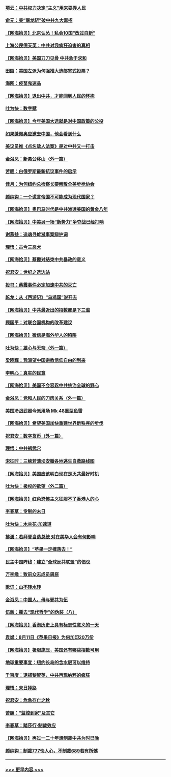 #### [项云：中共权力决定“主义”用来耍弄人民](../pages/nsc993/n12358172.md?t=08261702) 
#### [俞元：美“屠龙斩”破中共九大毒招](../pages/nsc993/n12357822.md?t=08261702) 
#### [【网海拾贝】北京认怂！私会10国“改过自新”](../pages/nsc993/n12357784.md?t=08261702) 
#### [上海公民倪天英：中共对我疯狂迫害的真相](../pages/nsc993/n12356341.md?t=08261702) 
#### [【网海拾贝】美国刀刀见骨 中共急于求和](../pages/nsc993/n12355511.md?t=08261702) 
#### [田园：美国左派为何强推大选邮寄式投票？](../pages/nsc993/n12352963.md?t=08261702) 
#### [海网：疫苗鬼速品](../pages/nsc993/n12354438.md?t=08261702) 
#### [【网海拾贝】退出中共，才能回到人民的怀抱](../pages/nsc993/n12352634.md?t=08261702) 
#### [吐为快：数字赋](../pages/nsc993/n12352317.md?t=08261702) 
#### [【网海拾贝】今年美国大选就是对中国政策的公投](../pages/nsc993/n12350973.md?t=08261702) 
#### [如果蓬佩奥应邀去中国，他会看到什么](../pages/nsc993/n12350945.md?t=08261702) 
#### [美议员推《点名敌人法案》是对中共又一打击](../pages/nsc993/n12350765.md?t=08261702) 
#### [金浴凤：新愚公移山（外一篇）](../pages/nsc993/n12350253.md?t=08261702) 
#### [苦胆：白俄罗斯最新抗议事件的启示](../pages/nsc993/n12349989.md?t=08261702) 
#### [佳月：为何纽约总检察长要解散全美步枪协会](../pages/nsc993/n12349939.md?t=08261702) 
#### [颜纯钩：一个谎言帝国不可能成为现代国家？](../pages/nsc993/n12349898.md?t=08261702) 
#### [【网海拾贝】奥巴马时代是中共渗透美国的黄金八年](../pages/nsc993/n12349284.md?t=08261702) 
#### [【网海拾贝】中美另一场“新势力”争夺战已经打响](../pages/nsc993/n12346998.md?t=08261702) 
#### [谢燕益：追魂寻衅滋事案辩护词](../pages/nsc993/n12346892.md?t=08261702) 
#### [理悟：古今三恶犬](../pages/nsc993/n12345190.md?t=08261702) 
#### [【网海拾贝】蔡霞对结束中共暴政的意义](../pages/nsc993/n12344263.md?t=08261702) 
#### [祝君安：世纪之选边站](../pages/nsc993/n12342382.md?t=08261702) 
#### [投书：蔡霞事件必定加速中共的灭亡](../pages/nsc993/n12341881.md?t=08261702) 
#### [乾龙：从《西游记》“乌鸡国”说开去](../pages/nsc993/n12341690.md?t=08261702) 
#### [【网海拾贝】中共最近出的招数都是下三滥](../pages/nsc993/n12341593.md?t=08261702) 
#### [顾国平：对联合国机构的改革建议](../pages/nsc993/n12339928.md?t=08261702) 
#### [【网海拾贝】微信是海外华人的陷阱](../pages/nsc993/n12338868.md?t=08261702) 
#### [吐为快：雄心与无奈（外一篇）](../pages/nsc993/n12338132.md?t=08261702) 
#### [梁晓辉：我渴望中国宗教信仰自由的到来](../pages/nsc993/n12336657.md?t=08261702) 
#### [李明心：真实的民意](../pages/nsc993/n12336089.md?t=08261702) 
#### [【网海拾贝】美国不会容忍中共统治全球的野心](../pages/nsc993/n12336063.md?t=08261702) 
#### [金浴凤：党和人民的刀肉关系（外一篇）](../pages/nsc993/n12335834.md?t=08261702) 
#### [美国冷战武器今派用场 Mk 48重型鱼雷](../pages/nsc993/n12335354.md?t=08261702) 
#### [【网海拾贝】希望美国加快重建世界新秩序的步伐](../pages/nsc993/n12334224.md?t=08261702) 
#### [祝君安：数字货币（外一篇）](../pages/nsc993/n12334186.md?t=08261702) 
#### [理悟：中共祸武穴](../pages/nsc993/n12333962.md?t=08261702) 
#### [宋征时：三峡若溃坝安徽各地逃生自救路线图](../pages/nsc993/n12332450.md?t=08261702) 
#### [【网海拾贝】美国应该明白现在是灭共最好时机](../pages/nsc993/n12332313.md?t=08261702) 
#### [吐为快：极权的欲望（外二篇）](../pages/nsc993/n12332089.md?t=08261702) 
#### [【网海拾贝】红色恐怖主义征服不了香港人的心](../pages/nsc993/n12329296.md?t=08261702) 
#### [李春草：专制的末日](../pages/nsc993/n12329079.md?t=08261702) 
#### [吐为快：木兰花‧加速道](../pages/nsc993/n12327366.md?t=08261702) 
#### [拂潇：若拜登当选总统 对在美华人会有何影响](../pages/nsc993/n12295996.md?t=08261702) 
#### [【网海拾贝】“苹果一定撑落去！”](../pages/nsc993/n12326784.md?t=08261702) 
#### [民主中国阵线：建立“全球反共联盟”的倡议](../pages/nsc993/n12324177.md?t=08261702) 
#### [万李缘：致前众志成员周庭](../pages/nsc993/n12324635.md?t=08261702) 
#### [歌词：山不转水转](../pages/nsc993/n12324599.md?t=08261702) 
#### [金浴凤：中国人，毋与邪共为伍](../pages/nsc993/n12324257.md?t=08261702) 
#### [伍新：撕去“现代哲学”的伪装（八）](../pages/nsc993/n12324188.md?t=08261702) 
#### [【网海拾贝】香港历史上具有标志性意义的一天](../pages/nsc993/n12324021.md?t=08261702) 
#### [袁斌：8月11日《苹果日报》为何加印20万份](../pages/nsc993/n12323955.md?t=08261702) 
#### [【网海拾贝】极限施压，美国还有哪些招数可用](../pages/nsc993/n12322512.md?t=08261702) 
#### [地球重要事宜：纽约长岛的含水层可以维持](../pages/nsc993/n12321844.md?t=08261702) 
#### [千百度：逮捕黎智英，中共再现纳粹的疯狂](../pages/nsc993/n12321777.md?t=08261702) 
#### [理悟：末日择路](../pages/nsc993/n12320812.md?t=08261702) 
#### [祝君安：危急存亡之秋](../pages/nsc993/n12320795.md?t=08261702) 
#### [苦胆：“监控到家”及其它](../pages/nsc993/n12320751.md?t=08261702) 
#### [李春草：踏莎行·制裁效应](../pages/nsc993/n12318290.md?t=08261702) 
#### [【网海拾贝】再过一二十年想制裁中共为时已晚](../pages/nsc993/n12318195.md?t=08261702) 
#### [颜纯钩：制裁777快人心，不制裁689若有所憾](../pages/nsc993/n12316912.md?t=08261702) 

----
#### [ >>> 更早内容 <<< ](../indexes/nsc993-earlier.md)
